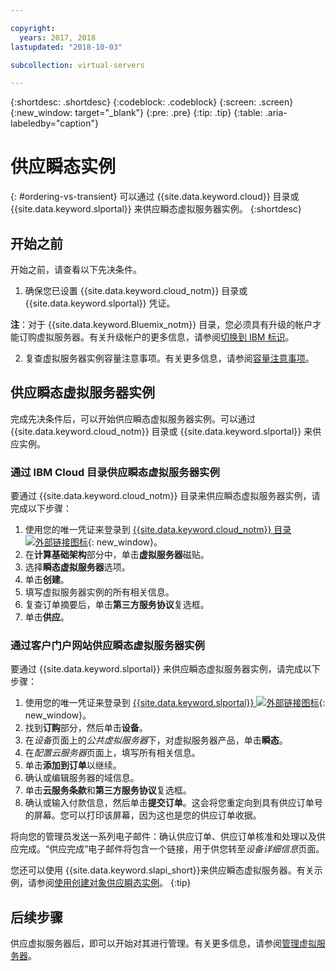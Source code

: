 ```yaml
---

copyright:
  years: 2017, 2018
lastupdated: "2018-10-03"

subcollection: virtual-servers

---
```


{:shortdesc: .shortdesc}
{:codeblock: .codeblock}
{:screen: .screen}
{:new_window: target="_blank"}
{:pre: .pre}
{:tip: .tip}
{:table: .aria-labeledby="caption"}

# 供应瞬态实例
{: #ordering-vs-transient}
可以通过 {{site.data.keyword.cloud}} 目录或 {{site.data.keyword.slportal}} 来供应瞬态虚拟服务器实例。
{:shortdesc}

## 开始之前
开始之前，请查看以下先决条件。

  1. 确保您已设置 {{site.data.keyword.cloud_notm}} 目录或 {{site.data.keyword.slportal}} 凭证。

  **注**：对于 {{site.data.keyword.Bluemix_notm}} 目录，您必须具有升级的帐户才能订购虚拟服务器。有关升级帐户的更多信息，请参阅[切换到 IBM 标识](/docs/account?topic=account-unifyingaccounts#unifyingaccounts)。

  2. 复查虚拟服务器实例容量注意事项。有关更多信息，请参阅[容量注意事项](/docs/vsi?topic=virtual-servers-capacity-considerations)。

## 供应瞬态虚拟服务器实例
完成先决条件后，可以开始供应瞬态虚拟服务器实例。可以通过 {{site.data.keyword.cloud_notm}} 目录或 {{site.data.keyword.slportal}} 来供应实例。

### 通过 IBM Cloud 目录供应瞬态虚拟服务器实例
要通过 {{site.data.keyword.cloud_notm}} 目录来供应瞬态虚拟服务器实例，请完成以下步骤：

  1. 使用您的唯一凭证来登录到 [{{site.data.keyword.cloud_notm}} 目录 ![外部链接图标](../icons/launch-glyph.svg "外部链接图标")](https://console.bluemix.net/catalog/){: new_window}。  
  2. 在**计算基础架构**部分中，单击**虚拟服务器**磁贴。
  3. 选择**瞬态虚拟服务器**选项。
  4. 单击**创建**。
  5. 填写虚拟服务器实例的所有相关信息。
  6. 复查订单摘要后，单击**第三方服务协议**复选框。
  7. 单击**供应**。

### 通过客户门户网站供应瞬态虚拟服务器实例
要通过 {{site.data.keyword.slportal}} 来供应瞬态虚拟服务器实例，请完成以下步骤：

  1. 使用您的唯一凭证来登录到 [{{site.data.keyword.slportal}} ![外部链接图标](../icons/launch-glyph.svg "外部链接图标")](https://control.softlayer.com/){: new_window}。
  2. 找到**订购**部分，然后单击**设备**。
  3. 在*设备*页面上的*公共虚拟服务器*下，对虚拟服务器产品，单击**瞬态**。
  4. 在*配置云服务器*页面上，填写所有相关信息。
  5. 单击**添加到订单**以继续。
  6. 确认或编辑服务器的域信息。
  7. 单击**云服务条款**和**第三方服务协议**复选框。
  8. 确认或输入付款信息，然后单击**提交订单**。这会将您重定向到具有供应订单号的屏幕。您可以打印该屏幕，因为这也是您的供应订单收据。

 将向您的管理员发送一系列电子邮件：确认供应订单、供应订单核准和处理以及供应完成。“供应完成”电子邮件将包含一个链接，用于供您转至*设备详细信息*页面。

您还可以使用 {{site.data.keyword.slapi_short}}来供应瞬态虚拟服务器。有关示例，请参阅[使用创建对象供应瞬态实例](/docs/vsi?topic=virtual-servers-api-rest-public#api-rest-transient)。
{:tip}

## 后续步骤
供应虚拟服务器后，即可以开始对其进行管理。有关更多信息，请参阅[管理虚拟服务器](/docs/vsi?topic=virtual-servers-managing-virtual-servers)。
